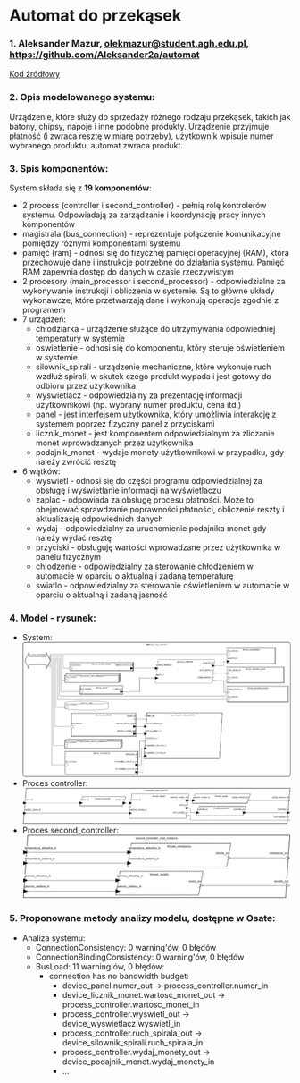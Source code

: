 # Automat do przekąsek
### 1. Aleksander Mazur, olekmazur@student.agh.edu.pl, https://github.com/Aleksander2a/automat
[Kod źródłowy](https://github.com/Aleksander2a/automat/blob/main/automat/automat.aadl)
### 2. Opis modelowanego systemu:
Urządzenie, które służy do sprzedaży różnego rodzaju przekąsek, takich jak batony, chipsy, napoje i inne podobne produkty. Urządzenie przyjmuje płatność (i zwraca resztę w miarę potrzeby), użytkownik wpisuje numer wybranego produktu, automat zwraca produkt.
### 3. Spis komponentów:
System składa się z **19 komponentów**:
 - 2 process (controller i second_controller) - pełnią rolę kontrolerów systemu. Odpowiadają za zarządzanie i koordynację pracy innych komponentów
 - magistrala (bus_connection) - reprezentuje połączenie komunikacyjne pomiędzy różnymi komponentami systemu
 - pamięć (ram) - odnosi się do fizycznej pamięci operacyjnej (RAM), która przechowuje dane i instrukcje potrzebne do działania systemu. Pamięć RAM zapewnia dostęp do danych w czasie rzeczywistym
 - 2 procesory (main_processor i second_processor) - odpowiedzialne za wykonywanie instrukcji i obliczenia w systemie. Są to główne układy wykonawcze, które przetwarzają dane i wykonują operacje zgodnie z programem
 - 7 urządzeń:
   - chłodziarka - urządzenie służące do utrzymywania odpowiedniej temperatury w systemie
   - oswietlenie - odnosi się do komponentu, który steruje oświetleniem w systemie
   - silownik_spirali - urządzenie mechaniczne, które wykonuje ruch wzdłuż spirali, w skutek czego produkt wypada i jest gotowy do odbioru przez użytkownika
   - wyswietlacz - odpowiedzialny za prezentację informacji użytkownikowi (np. wybrany numer produktu, cena itd.)
   - panel - jest interfejsem użytkownika, który umożliwia interakcję z systemem poprzez fizyczny panel z przyciskami
   - licznik_monet - jest komponentem odpowiedzialnym za zliczanie monet wprowadzanych przez użytkownika
   - podajnik_monet - wydaje monety użytkownikowi w przypadku, gdy należy zwrócić resztę
 - 6 wątków:
   - wyswietl - odnosi się do części programu odpowiedzialnej za obsługę i wyświetlanie informacji na wyświetlaczu
   - zaplac - odpowiada za obsługę procesu płatności. Może to obejmować sprawdzanie poprawności płatności, obliczenie reszty i aktualizację odpowiednich danych
   - wydaj - odpowiedzialny za uruchomienie podajnika monet gdy należy wydać resztę
   - przyciski - obsługuję wartości wprowadzane przez użytkownika w panelu fizycznym
   - chlodzenie - odpowiedzialny za sterowanie chłodzeniem w automacie w oparciu o aktualną i zadaną temperaturę
   - swiatlo - odpowiedzialny za sterowanie oświetleniem w automacie w oparciu o aktualną i zadaną jasność
### 4. Model - rysunek:
 - System:![automat](https://github.com/Aleksander2a/automat/blob/main/automat.jpg)
 - Proces controller:![controller](https://github.com/Aleksander2a/automat/blob/main/controller.jpg)
 - Proces second_controller:![second_controller](https://github.com/Aleksander2a/automat/blob/main/second_controller.jpg)
### 5. Proponowane metody analizy modelu, dostępne w Osate:
 - Analiza systemu:
   - ConnectionConsistency: 0 warning'ów, 0 błędów
   - ConnectionBindingConsistency: 0 warning'ów, 0 błędów
   - BusLoad: 11 warning'ów, 0 błędów:
     - connection has no bandwidth budget:
       - device_panel.numer_out → process_controller.numer_in
       - device_licznik_monet.wartosc_monet_out → process_controller.wartosc_monet_in
       - process_controller.wyswietl_out → device_wyswietlacz.wyswietl_in
       - process_controller.ruch_spirala_out → device_silownik_spirali.ruch_spirala_in
       - process_controller.wydaj_monety_out → device_podajnik_monet.wydaj_monety_in
       - ...

